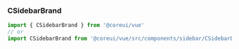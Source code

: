 ### CSidebarBrand

```jsx
import { CSidebarBrand } from '@coreui/vue'
// or
import CSidebarBrand from '@coreui/vue/src/components/sidebar/CSidebarBrand'
```
